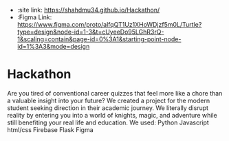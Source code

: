 - :site link: https://shahdmu34.github.io/Hackathon/ 
- :Figma Link: https://www.figma.com/proto/alfqQT1Uz1XHoWDjzf5m0L/Turtle?type=design&node-id=1-3&t=cUyeeDo95LGhR3rQ-1&scaling=contain&page-id=0%3A1&starting-point-node-id=1%3A3&mode=design 
# Hackathon
Are you tired of conventional career quizzes that feel more like a chore than a valuable insight into your future? We created a project for the modern student seeking direction in their academic journey. We literally disrupt reality by entering you into a world of knights, magic, and adventure while still benefiting your real life and education.
We used: 
Python
Javascript
html/css
Firebase
Flask
Figma
